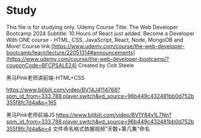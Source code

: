 # Study

This file is for studying only.
Udemy Course Title: The Web Developer Bootcamp 2024
Subtitle: 10 Hours of React just added. Become a Developer With ONE course - HTML, CSS, JavaScript, React, Node, MongoDB and More!
Course link:[https://www.udemy.com/course/the-web-developer-bootcamp/learn/lecture/22051314#announcements](https://www.udemy.com/course/the-web-developer-bootcamp/?couponCode=BFCPSALE24)
Created by Colt Steele

黑马Pink老师讲前端-HTML+CSS

https://www.bilibili.com/video/BV14J4114768?spm_id_from=333.788.player.switch&vd_source=96b449c432481bb0d752b355f8fc7d4a&p=165


黑马Pink老师前端JS
https://www.bilibili.com/video/BV1Y84y1L7Nn?spm_id_from=333.788.player.switch&vd_source=96b449c432481bb0d752b355f8fc7d4a&p=4
文件命名格式依据视频”天数+第几集“命名
